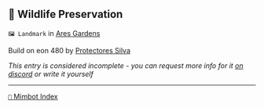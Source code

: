 ## 🐅 Wildlife Preservation

`🖼️ Landmark` in [Ares Gardens](<https://zeithalt.github.io/r/ares_gardens.html>)

Build on eon 480 by [Protectores Silva](<https://zeithalt.github.io/r/protectores_silva.html>)

_This entry is considered incomplete - you can request more info for it [on discord](<https://discord.com/channels/562910943848169472/1173922660489633802>) or write it yourself_

-----
[`📑` Mimbot Index](<https://zeithalt.github.io/r/#ca80>)
<!---
keywords:  ps, are gardens
aliases: 
-->